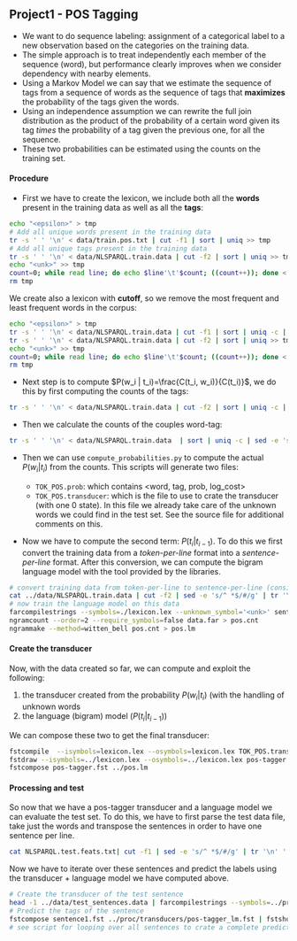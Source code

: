 ## Project1 - POS Tagging

- We want to do sequence labeling: assignment of a categorical label to a new observation based on the categories on the training data.
- The simple approach is to treat independently each member of the sequence (word), but performance clearly improves when we consider dependency with nearby elements.
- Using a Markov Model we can say that we estimate the sequence of tags from a sequence of words as the sequence of tags that **maximizes** the probability of the tags given the words.
- Using an independence assumption we can rewrite the full join distribution as the product of the probability of a certain word given its tag *times* the probability of a tag given the previous one, for all the sequence.
- These two probabilities can be estimated using the counts on the training set.


#### Procedure

- First we have to create the lexicon, we include both all the **words** present in the training data as well as all the **tags**:

```bash
echo "<epsilon>" > tmp
# Add all unique words present in the training data
tr -s ' ' '\n' < data/train.pos.txt | cut -f1 | sort | uniq >> tmp
# Add all unique tags present in the training data
tr -s ' ' '\n' < data/NLSPARQL.train.data | cut -f2 | sort | uniq >> tmp
echo "<unk>" >> tmp
count=0; while read line; do echo $line'\t'$count; ((count++)); done < tmp > lexicon.lex
rm tmp
```

We create also a lexicon with **cutoff**, so we remove the most frequent and least frequent words in the corpus:

```bash
echo "<epsilon>" > tmp
tr -s ' ' '\n' < data/NLSPARQL.train.data | cut -f1 | sort | uniq -c | sort -gr | sed '/^ *[0-9]\{3,\}/d'| sed '/^ *1 */d' | sed 's/^ *//' | cut -d' ' -f2 >> tmp
tr -s ' ' '\n' < data/NLSPARQL.train.data | cut -f2 | sort | uniq >> tmp
echo "<unk>" >> tmp
count=0; while read line; do echo $line'\t'$count; ((count++)); done < tmp > lexicon_cutoff.lex
rm tmp
```

- Next step is to compute $P(w_i | t_i)=\frac{C(t_i, w_i)}{C(t_i)}$, we do this by first computing the counts of the tags:

```bash
tr -s ' ' '\n' < data/NLSPARQL.train.data | cut -f2 | sort | uniq -c | sed -e 's/^ *//' > POS.counts
```

- Then we calculate the counts of the couples word-tag:

```bash
tr -s ' ' '\n' < data/NLSPARQL.train.data  | sort | uniq -c | sed -e 's/^ *//' | tr '\t' ' ' > TOK_POS.counts
```

- Then we can use `compute_probabilities.py` to compute the actual $P(w_i | t_i)$ from the counts. This scripts will generate two files:
	- `TOK_POS.prob`: which contains \<word, tag, prob, log_cost\>
	- `TOK_POS.transducer`: which is the file to use to crate the transducer (with one 0 state). In this file we already take care of the unknown words we could find in the test set. See the source file for additional comments on this.

- Now we have to compute the second term: $P(t_i | t_{i-1})$. To do this we first convert the training data from a *token-per-line* format into a *sentence-per-line* format. After this conversion, we can compute the bigram language model with the tool provided by the libraries.

```bash
# convert training data from token-per-line to sentence-per-line (considering just the tags of course)
cat ../data/NLSPARQL.train.data | cut -f2 | sed -e 's/^ *$/#/g' | tr '\n' ' ' | tr '#' '\n' | sed -e 's/^ *//' -e 's/ *$//' > sentence_per_line.data
# now train the language model on this data
farcompilestrings --symbols=./lexicon.lex --unknown_symbol='<unk>' sentence_per_line.data > data.far
ngramcount --order=2 --require_symbols=false data.far > pos.cnt
ngrammake --method=witten_bell pos.cnt > pos.lm
```

#### Create the transducer

Now, with the data created so far, we can compute and exploit the following:

1. the transducer created from the probability $P(w_i | t_i)$ (with the handling of unknown words
2. the language (bigram) model ($P(t_i | t_{i-1})$)

We can compose these two to get the final transducer:

```bash
fstcompile  --isymbols=lexicon.lex --osymbols=lexicon.lex TOK_POS.transducer >transducers/pos-tagger.fst
fstdraw --isymbols=../lexicon.lex --osymbols=../lexicon.lex pos-tagger.fst | dot -Teps > A.eps; open A.eps
fstcompose pos-tagger.fst ../pos.lm
```

#### Processing and test

So now that we have a pos-tagger transducer and a language model we can evaluate the test set. To do this, we have to first parse the test data file, take just the words and transpose the sentences in order to have one sentence per line.

```bash
cat NLSPARQL.test.feats.txt| cut -f1 | sed -e 's/^ *$/#/g' | tr '\n' ' ' | tr '#' '\n' | sed -e 's/^ *//' -e 's/ *$//' > test_sentences.data
```

Now we have to iterate over these sentences and predict the labels using the transducer + language model we have computed above.

```bash
# Create the transducer of the test sentence
head -1 ../data/test_sentences.data | farcompilestrings --symbols=../proc/lexicon.lex --unknown_symbol='<unk>' --generate_keys=1 --keep_symbols | farextract --filename_suffix='.fst' --filename_prefix='sentence'
# Predict the tags of the sentence
fstcompose sentence1.fst ../proc/transducers/pos-tagger_lm.fst | fstshortestpath | fstrmepsilon | fsttopsort | fstprint --isymbols=../proc/lexicon.lex --osymbols=../proc/lexicon.lex | cut -f 3,4
# see script for looping over all sentences to crate a complete prediction set.
```